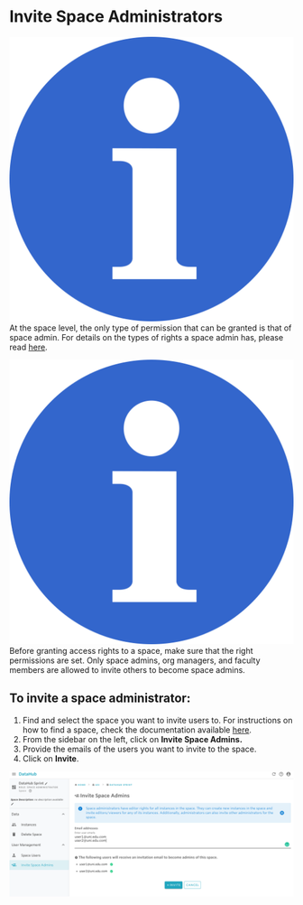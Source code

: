 # Invite Space Administrators

![](../../.gitbook/assets/info_simple.svg.png)At the space level, the only type of permission that can be granted is that of space admin. For details on the types of rights a space admin has, please read [here](../../data-organization/spaces.md).

![](../../.gitbook/assets/info_simple.svg.png)Before granting access rights to a space, make sure that the right permissions are set. Only space admins, org managers, and faculty members are allowed to invite others to become space admins.

## **To invite a space administrator:**

1. Find and select the space you want to invite users to. For instructions on how to find a space, check the documentation available [here](../find-objects-in-nuvolos/find-a-space.md). 
2. From the sidebar on the left, click on **Invite Space Admins.** 
3. Provide the emails of the users you want to invite to the space. 
4. Click on **Invite**.

![](../../.gitbook/assets/screen-shot-2019-09-26-at-10.02.16-am.png)

